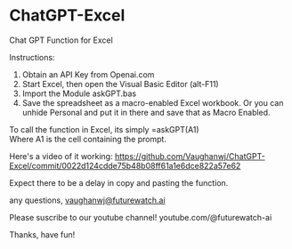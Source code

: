 # ChatGPT-Excel
Chat GPT Function for Excel

Instructions:

1) Obtain an API Key from Openai.com
2) Start Excel, then open the Visual Basic Editor (alt-F11)
3) Import the Module askGPT.bas
4) Save the spreadsheet as a macro-enabled Excel workbook. Or you can unhide Personal and put it in there and save that as Macro Enabled.

To call the function in Excel, its simply =askGPT(A1)  
Where A1 is the cell containing the prompt.

Here's a video of it working: https://github.com/Vaughanwj/ChatGPT-Excel/commit/0022d124cdde75b48b08ff61a1e6dce822a57e62

Expect there to be a delay in copy and pasting the function. 

any questions, vaughanwj@futurewatch.ai

Please suscribe to our youtube channel! 
youtube.com/@futurewatch-ai

Thanks, have fun!

